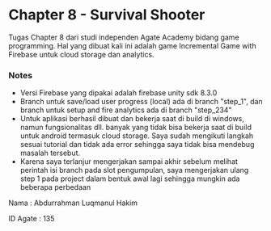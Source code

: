 # Chapter 8 - Survival Shooter

Tugas Chapter 8 dari studi independen Agate Academy bidang game programming. Hal yang dibuat kali ini adalah game Incremental Game with Firebase untuk cloud storage dan analytics.

### Notes

- Versi Firebase yang dipakai adalah firebase unity sdk 8.3.0
- Branch untuk save/load user progress (local) ada di branch "step_1", dan branch untuk setup and fire analytics ada di branch "step_234"
- Untuk aplikasi berhasil dibuat dan bekerja saat di build di windows, namun fungsionalitas dll. banyak yang tidak bisa bekerja saat di build untuk android termasuk cloud storage. Saya sudah mengikuti langkah sesuai tutorial dan tidak ada error sehingga saya tidak bisa mendebug masalah tersebut.
- Karena saya terlanjur mengerjakan sampai akhir sebelum melihat perintah isi branch pada slot pengumpulan, saya mengerjakan ulang step 1 pada project dalam bentuk awal lagi sehingga mungkin ada beberapa perbedaan


Nama      : Abdurrahman Luqmanul Hakim

ID Agate  : 135
